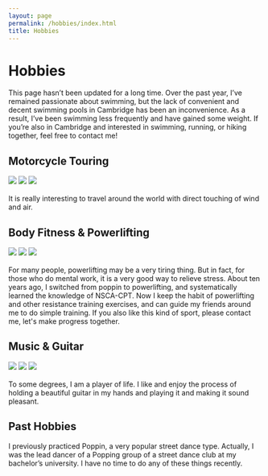 ```yaml
---
layout: page
permalink: /hobbies/index.html
title: Hobbies
---
```


# Hobbies

This page hasn’t been updated for a long time. Over the past year, I’ve remained passionate about swimming, but the lack of convenient and decent swimming pools in Cambridge has been an inconvenience. As a result, I’ve been swimming less frequently and have gained some weight. If you’re also in Cambridge and interested in swimming, running, or hiking together, feel free to contact me!

## Motorcycle Touring

<div class="third">
<img src="/images/touring1.jpg">
<img src="/images/touring2.jpg">
<img src="/images/touring3.jpg">
</div>
<br>It is really interesting to travel around the world with direct touching of wind and air.



## Body Fitness & Powerlifting

<div class="third">
<img src="/images/powerlift1.jpg">
<img src="/images/powerlift2.jpg">
<img src="/images/powerlift3.png">
</div>
<br>For many people, powerlifting may be a very tiring thing. But in fact, for those who do mental work, it is a very good way to relieve stress. About ten years ago, I switched from poppin to powerlifting, and systematically learned the knowledge of NSCA-CPT. Now I keep the habit of powerlifting and other resistance training exercises, and can guide my friends around me to do simple training. If you also like this kind of sport, please contact me, let's make progress together.

## Music & Guitar

<div class="third">
<img src="/images/lgwguitar1.jpg">
<img src="/images/lgwguitar2.jpg">
<img src="/images/lgwguitar3.jpg">
</div>
<br>To some degrees, I am a player of life. I like and enjoy the process of holding a beautiful guitar in my hands and playing it and making it sound pleasant.


## Past Hobbies

I previously practiced Poppin, a very popular street dance type. Actually, I was the lead dancer of a Popping group of a street dance club at my bachelor’s university. I have no time to do any of these things recently.

